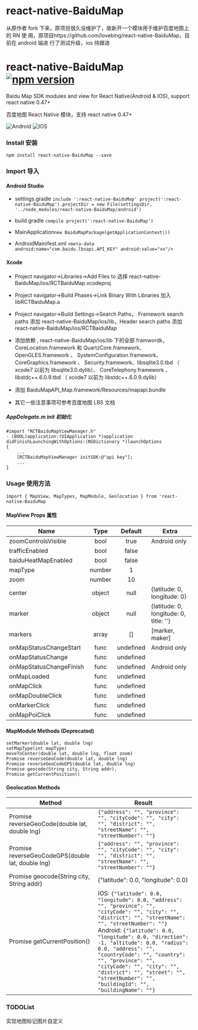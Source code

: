 # react-native-BaiduMap

从原作者 fork 下来，原项目很久没维护了，故新开一个模块用于维护百度地图上的 RN 使
用，原项目https://github.com/lovebing/react-native-BaiduMap，目前在 android 端进
行了测试升级，ios 待跟进

# react-native-BaiduMap [![npm version](https://img.shields.io/npm/v/react-native-BaiduMap.svg?style=flat)](https://www.npmjs.com/package/react-native-BaiduMap)

Baidu Map SDK modules and view for React Native(Android & IOS), support react
native 0.47+

百度地图 React Native 模块，支持 react native 0.47+

![Android](https://raw.githubusercontent.com/lovebing/react-native-BaiduMap/master/images/android.jpg)
![IOS](https://raw.githubusercontent.com/lovebing/react-native-BaiduMap/master/images/ios.jpg)

### Install 安装

    npm install react-native-BaiduMap --save

### Import 导入

#### Android Studio

* settings.gradle `include ':react-native-BaiduMap'
  project(':react-native-BaiduMap').projectDir = new File(settingsDir,
  '../node_modules/react-native-BaiduMap/android')`

* build.gradle `compile project(':react-native-BaiduMap')`

* MainApplication`new BaiduMapPackage(getApplicationContext())`
* AndroidMainifest.xml `<meta-data android:name="com.baidu.lbsapi.API_KEY"
  android:value="xx"/>`

#### Xcode

* Project navigator->Libraries->Add Files to 选择
  react-native-BaiduMap/ios/RCTBaiduMap.xcodeproj
* Project navigator->Build Phases->Link Binary With Libraries 加入
  libRCTBaiduMap.a
* Project navigator->Build Settings->Search Paths， Framework search paths 添加
  react-native-BaiduMap/ios/lib，Header search paths 添加
  react-native-BaiduMap/ios/RCTBaiduMap
* 添加依赖 , react-native-BaiduMap/ios/lib 下的全部 framwordk，
  CoreLocation.framework 和 QuartzCore.framework、OpenGLES.framework 、
  SystemConfiguration.framework、CoreGraphics.framework 、
  Security.framework、libsqlite3.0.tbd （ xcode7 以前为 libsqlite3.0.dylib）、
  CoreTelephony.framework 、libstdc++.6.0.9.tbd （ xcode7 以前为
  libstdc++.6.0.9.dylib）
* 添加 BaiduMapAPI_Map.framework/Resources/mapapi.bundle

* 其它一些注意事项可参考百度地图 LBS 文档

##### AppDelegate.m init 初始化

    #import "RCTBaiduMapViewManager.h"
    - (BOOL)application:(UIApplication *)application didFinishLaunchingWithOptions:(NSDictionary *)launchOptions
    {
        ...
        [RCTBaiduMapViewManager initSDK:@"api key"];
        ...
    }

### Usage 使用方法

    import { MapView, MapTypes, MapModule, Geolocation } from 'react-native-BaiduMap

#### MapView Props 属性

| Name                    |  Type  |  Default  | Extra                                  |
| ----------------------- | :----: | :-------: | -------------------------------------- |
| zoomControlsVisible     |  bool  |   true    | Android only                           |
| trafficEnabled          |  bool  |   false   |
| baiduHeatMapEnabled     |  bool  |   false   |
| mapType                 | number |     1     |
| zoom                    | number |    10     |
| center                  | object |   null    | {latitude: 0, longitude: 0}            |
| marker                  | object |   null    | {latitude: 0, longitude: 0, title: ''} |
| markers                 | array  |    []     | [marker, maker]                        |
| onMapStatusChangeStart  |  func  | undefined | Android only                           |
| onMapStatusChange       |  func  | undefined |
| onMapStatusChangeFinish |  func  | undefined | Android only                           |
| onMapLoaded             |  func  | undefined |
| onMapClick              |  func  | undefined |
| onMapDoubleClick        |  func  | undefined |
| onMarkerClick           |  func  | undefined |
| onMapPoiClick           |  func  | undefined |

#### MapModule Methods (Deprecated)

    setMarker(double lat, double lng)
    setMapType(int mapType)
    moveToCenter(double lat, double lng, float zoom)
    Promise reverseGeoCode(double lat, double lng)
    Promise reverseGeoCodeGPS(double lat, double lng)
    Promise geocode(String city, String addr),
    Promise getCurrentPosition()

#### Geolocation Methods

| Method                                            | Result                                                                                                                                                                                                                                                                                                                                                                                                                                           |
| ------------------------------------------------- | ------------------------------------------------------------------------------------------------------------------------------------------------------------------------------------------------------------------------------------------------------------------------------------------------------------------------------------------------------------------------------------------------------------------------------------------------ |
| Promise reverseGeoCode(double lat, double lng)    | `{"address": "", "province": "", "cityCode": "", "city": "", "district": "", "streetName": "", "streetNumber": ""}`                                                                                                                                                                                                                                                                                                                              |
| Promise reverseGeoCodeGPS(double lat, double lng) | `{"address": "", "province": "", "cityCode": "", "city": "", "district": "", "streetName": "", "streetNumber": ""}`                                                                                                                                                                                                                                                                                                                              |
| Promise geocode(String city, String addr)         | {"latitude": 0.0, "longitude": 0.0}                                                                                                                                                                                                                                                                                                                                                                                                              |
| Promise getCurrentPosition()                      | IOS: `{"latitude": 0.0, "longitude": 0.0, "address": "", "province": "", "cityCode": "", "city": "", "district": "", "streetName": "", "streetNumber": ""}` Android: `{"latitude": 0.0, "longitude": 0.0, "direction": -1, "altitude": 0.0, "radius": 0.0, "address": "", "countryCode": "", "country": "", "province": "", "cityCode": "", "city": "", "district": "", "street": "", "streetNumber": "", "buildingId": "", "buildingName": ""}` |

### TODOList

实现地图标记图片自定义
